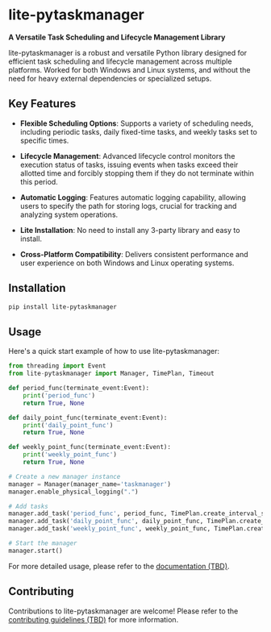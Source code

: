 # lite-pytaskmanager

**A Versatile Task Scheduling and Lifecycle Management Library**

lite-pytaskmanager is a robust and versatile Python library designed for efficient task scheduling and lifecycle management across multiple platforms. Worked for both Windows and Linux systems, and without the need for heavy external dependencies or specialized setups.

## Key Features

- **Flexible Scheduling Options**: Supports a variety of scheduling needs, including periodic tasks, daily fixed-time tasks, and weekly tasks set to specific times.

- **Lifecycle Management**: Advanced lifecycle control monitors the execution status of tasks, issuing events when tasks exceed their allotted time and forcibly stopping them if they do not terminate within this period.

- **Automatic Logging**: Features automatic logging capability, allowing users to specify the path for storing logs, crucial for tracking and analyzing system operations.

- **Lite Installation**: No need to install any 3-party library and easy to install.

- **Cross-Platform Compatibility**: Delivers consistent performance and user experience on both Windows and Linux operating systems.

## Installation

```bash
pip install lite-pytaskmanager
```

## Usage
Here's a quick start example of how to use lite-pytaskmanager:

```python
from threading import Event
from lite-pytaskmanager import Manager, TimePlan, Timeout

def period_func(terminate_event:Event):
    print('period_func')
    return True, None

def daily_point_func(terminate_event:Event):
    print('daily_point_func')
    return True, None

def weekly_point_func(terminate_event:Event):
    print('weekly_point_func')
    return True, None

# Create a new manager instance
manager = Manager(manager_name='taskmanager')
manager.enable_physical_logging(".")

# Add tasks
manager.add_task('period_func', period_func, TimePlan.create_interval_schedule(min=10), Timeout(hr=1))
manager.add_task('daily_point_func', daily_point_func, TimePlan.create_daily_schedule("22:00"), Timeout(hr=1))
manager.add_task('weekly_point_func', weekly_point_func, TimePlan.create_weekly_schedule(saturday=["22:00"]), Timeout(hr=1))

# Start the manager
manager.start()
```

For more detailed usage, please refer to the [documentation (TBD)]().

## Contributing
Contributions to lite-pytaskmanager are welcome! Please refer to the [contributing guidelines (TBD)]() for more information.

